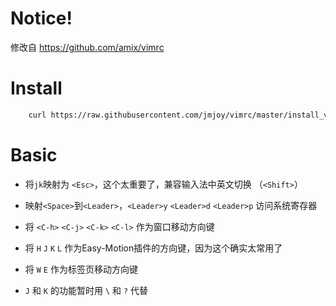 # Notice!

修改自 https://github.com/amix/vimrc

# Install

```bash
    curl https://raw.githubusercontent.com/jmjoy/vimrc/master/install_vimrc.sh | sh
```

# Basic

* 将`jk`映射为 `<Esc>`，这个太重要了，兼容输入法中英文切换 （`<Shift>`）

* 映射`<Space>`到`<Leader>`，`<Leader>y` `<Leader>d` `<Leader>p` 访问系统寄存器

* 将 `<C-h>` `<C-j>` `<C-k>` `<C-l>` 作为窗口移动方向键

* 将 `H` `J` `K` `L` 作为Easy-Motion插件的方向键，因为这个确实太常用了

* 将 `W` `E` 作为标签页移动方向键

* `J` 和 `K` 的功能暂时用 `\` 和 `?` 代替
